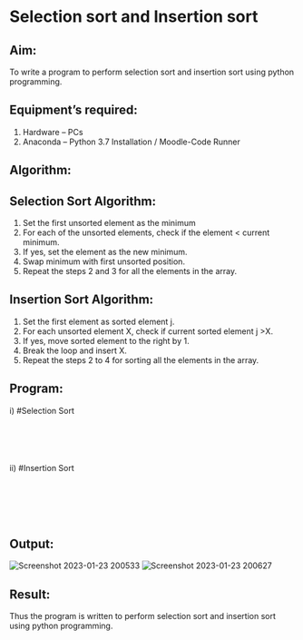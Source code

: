 # Selection sort and Insertion sort
## Aim:
To write a program to perform selection sort and insertion sort using python programming.
## Equipment’s required:
1.	Hardware – PCs
2.	Anaconda – Python 3.7 Installation / Moodle-Code Runner
## Algorithm:
## Selection Sort Algorithm:
1.	Set the first unsorted element as the minimum
2.	For each of the unsorted elements, check if the element < current minimum.
3.	If yes, set the element as the new minimum.
4.	Swap minimum with first unsorted position.
5.	Repeat the steps 2 and 3 for all the elements in the array.
## Insertion Sort Algorithm:
1.	Set the first element as sorted element j.
2.	For each unsorted element X, check if current sorted element j >X.
3.	If yes, move sorted element to the right by 1.
4.	Break the loop and insert X.
5.	Repeat the steps 2 to 4 for sorting all the elements in the array.
## Program:
i)	#Selection Sort
```





```
ii)	#Insertion Sort
```






```

## Output:
![Screenshot 2023-01-23 200533](https://user-images.githubusercontent.com/121166075/214066834-f828eeec-4e95-4f4a-828f-b2081602e42d.png)
![Screenshot 2023-01-23 200627](https://user-images.githubusercontent.com/121166075/214066882-dac25171-6814-47aa-a100-09c1e4bf4f18.png)


## Result:
Thus the program is written to perform selection sort and insertion sort using python programming.

